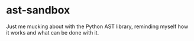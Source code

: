 # ast-sandbox

Just me mucking about with the Python AST library, reminding myself how it
works and what can be done with it.

[//]: # (README.md ends here)
